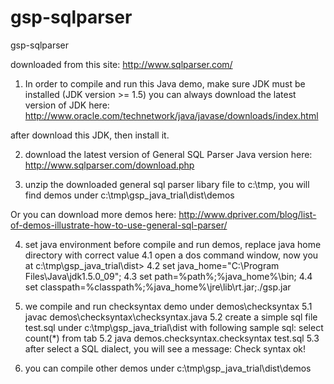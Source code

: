 gsp-sqlparser
=============

gsp-sqlparser


downloaded from this site:
http://www.sqlparser.com/




1. In order to compile and run this Java demo, make sure JDK must be installed (JDK version >= 1.5)
you can always download the latest version of JDK here:
http://www.oracle.com/technetwork/java/javase/downloads/index.html

after download this JDK, then install it.

2. download the latest version of General SQL Parser Java version here:
http://www.sqlparser.com/download.php

3. unzip the downloaded general sql parser libary file to c:\tmp, 
you will find demos under c:\tmp\gsp_java_trial\dist\demos

Or you can download more demos here: http://www.dpriver.com/blog/list-of-demos-illustrate-how-to-use-general-sql-parser/


4. set java environment before compile and run demos, replace java home directory with correct value
  4.1 open a dos command window, now you at c:\tmp\gsp_java_trial\dist>
	4.2 set java_home="C:\Program Files\Java\jdk1.5.0_09";
	4.3 set path=%path%;%java_home%\bin;
	4.4 set classpath=%classpath%;%java_home%\jre\lib\rt.jar;./gsp.jar

5. we compile and run checksyntax demo under demos\checksyntax
	5.1 javac demos\checksyntax\checksyntax.java
	5.2 create a simple sql file test.sql under c:\tmp\gsp_java_trial\dist with following sample sql:
		select count(*) from tab
	5.2 java  demos.checksyntax.checksyntax test.sql
	5.3 after select a SQL dialect, you will see a message: Check syntax ok!
	
6. you can compile other demos under c:\tmp\gsp_java_trial\dist\demos

